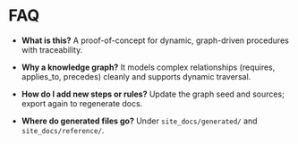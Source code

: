 # FAQ

- **What is this?**
  A proof-of-concept for dynamic, graph-driven procedures with traceability.

- **Why a knowledge graph?**
  It models complex relationships (requires, applies_to, precedes) cleanly and supports dynamic traversal.

- **How do I add new steps or rules?**
  Update the graph seed and sources; export again to regenerate docs.

- **Where do generated files go?**
  Under `site_docs/generated/` and `site_docs/reference/`.
